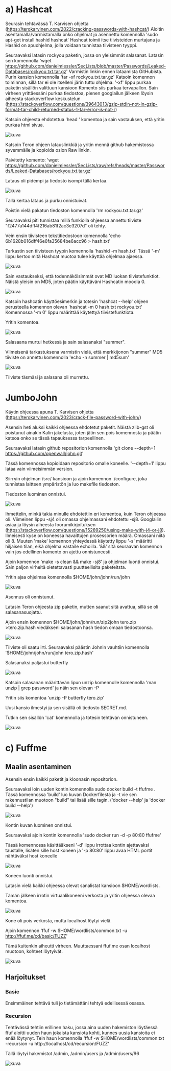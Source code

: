 # a) Hashcat

Seurasin tehtävässä T. Karvisen ohjetta (https://terokarvinen.com/2022/cracking-passwords-with-hashcat/)
Aloitin asentamalla/varmistamalla onko ohjelmat jo asennettu komennolla 'sudo apt-get install hashid hashcat'
Hashcat toimii itse tiivisteiden murtajana ja Hashid on apuohjelma, jolla voidaan tunnistaa tiivisteen tyyppi.

Seuraavaksi latasin rockyou paketin, jossa on yleisimmät salasanat.
Latasin sen komennolla 'wget https://github.com/danielmiessler/SecLists/blob/master/Passwords/Leaked-Databases/rockyou.txt.tar.gz'
Varmistin linkin ennen lataamista GitHubista.
Purin kansion komennolla 'tar -xf rockyou.txt.tar.gz'
Katsoin komennon toiminnan, sillä tar ei ole itselleni järin tuttu ohjelma.
'-xf' lippu purkaa paketin sisällön valittuun kansioon
Komento siis purkaa tervapallon.
Sain virheen yrittäessäni purkaa tiedostoa, pienen googlailun jälkeen löysin aiheesta stackoverflow keskustelun (https://stackoverflow.com/questions/39643013/gzip-stdin-not-in-gzip-format-tar-child-returned-status-1-tar-error-is-not-r)

Katsoin ohjeesta ehdotettua 'head <tiedosto>' komentoa ja sain vastauksen, että yritin purkaa html sivua.

![kuva](https://github.com/user-attachments/assets/136af5a4-ff79-4aee-9be7-ccadf62333c7)


Katsoin Teron ohjeen latauslinkkiä ja yritin mennä github hakemistossa syvemmälle ja kopioida osion Raw linkin.

Päivitetty komento: 'wget https://github.com/danielmiessler/SecLists/raw/refs/heads/master/Passwords/Leaked-Databases/rockyou.txt.tar.gz'

Lataus oli pidempi ja tiedosto isompi tällä kertaa.

![kuva](https://github.com/user-attachments/assets/20012314-2f37-460c-885e-9ad3aef8c5d1)

Tällä kertaa lataus ja purku onnistuivat.

Poistin vielä pakatun tiedoston komennolla 'rm rockyou.txt.tar.gz'

Seuraavaksi piti tunnistaa millä funkiolla ohjeessa annettu tiiviste "f2477a144dff4f216ab81f2ac3e3207d" oli tehty.

Vein ensin tiivisteen tekstitiedostoon komennolla 'echo 6b1628b016dff46e6fa35684be6acc96 > hash.txt'

Tarkastin sen tiivisteen tyypin komennolla 'hashid -m hash.txt'
Tässä '-m' lippu kertoo mitä Hashcat muotoa tulee käyttää ohjelmaa ajaessa.

![kuva](https://github.com/user-attachments/assets/af329a2c-bb9c-49a3-9a08-efa9ed4de98c)

Sain vastaukseksi, että todennäköisimmät ovat MD luokan tiivistefunktiot. Näistä yleisin on MD5, joten päätin käyttäväni Hashcatin moodia 0.

![kuva](https://github.com/user-attachments/assets/50898e6e-a115-4ffc-8cec-83d2fd37da5f)

Katsoin hashcatin käyttöesimerkin ja totesin 'hashcat --help' ohjeen perusteella komennon olevan 'hashcat -m 0 hash.txt rockyou.txt'
Komennossa '-m 0' lippu määrittää käytettyä tiivistefunktiota.

Yritin komentoa.

![kuva](https://github.com/user-attachments/assets/78331872-83c7-4ba6-876c-daaff09b69d2)

Salasaana murtui hetkessä ja sain salasanaksi "summer".

Viimeisenä tarkastuksena varmistin vielä, että merkkijonon "summer" MD5 tiiviste on annettu komennolla 'echo -n summer | md5sum'

![kuva](https://github.com/user-attachments/assets/caa3e315-28bf-46ef-918e-a408625f38ec)

Tiiviste täsmäsi ja salasana oli murrettu.

# JumboJohn

Käytin ohjeessa apuna T. Karvisen ohjetta (https://terokarvinen.com/2023/crack-file-password-with-john/)

Asensin heti aluksi kaikki ohjeessa ehdotetut paketit. Näistä zlib-gst oli poistunut ainakin Kalin jakelusta, joten jätin sen pois komennosta ja päätin katsoa onko se tässä tapauksessa tarpeellinen.

Seuraavaksi latasin github repositorion komennolla 'git clone --depth=1 https://github.com/openwall/john.git'

Tässä komennossa kopioidaan repositorio omalle koneelle. '--depth=1' lippu lataa vain viimeisimmän version.

Siirryin ohjelman /src/ kansioon ja ajoin komennon ./configure, joka tunnistaa laitteen ympäristön ja luo makefile tiedoston.

Tiedoston luominen onnistui.

![kuva](https://github.com/user-attachments/assets/9a785dfb-cd2c-451e-bfef-f6a2a98b2ca2)

Ihmettelin, minkä takia minulle ehdotettiin eri komentoa, kuin Teron ohjeessa oli. Viimeinen lippu -sj4 oli omassa ohjelmassani ehdotettu -sj8.
Googlailin asiaa ja löysin aiheesta foorumikirjoituksen (https://stackoverflow.com/questions/15289250/using-make-with-j4-or-j8).
Ilmeisesti kyse on koneessa havaittujen prosessorien määrä. Omassani niitä oli 8.
Muuten 'make' komennon yhteydessä käytetty lippu '-s' määritti hiljaisen tilan, eikä ohjelma vastaile echoilla.
'&&' sitä seuraavan komennon vain jos edellinen komento on ajettu onnistuneesti.

Ajoin komennon 'make -s clean && make -sj8' ja ohjelman luonti onnistui. Sain paljon virheitä oletettavasti puutteellisita paketeitsta.

Yritin ajaa ohjelmaa komennolla $HOME/john/john/run/john

![kuva](https://github.com/user-attachments/assets/71c6ae8f-8fb1-4267-b403-c61688bed2cb)

Asennus oli onnistunut.

Latasin Teron ohjeesta zip paketin, mutten saanut sitä avattua, sillä se oli salasanasuojattu.

Ajoin ensin komennon $HOME/john/john/run/zip2john tero.zip >tero.zip.hash viedäkseni salasanan hash tiedon omaan tiedostoonsa.

![kuva](https://github.com/user-attachments/assets/cb0d9fe4-d57b-4620-8c9b-5bf67428dfa0)

Tiiviste oli saatu irti. Seuraavaksi päästin Johnin vauhtiin komennolla '$HOME/john/john/run/john tero.zip.hash'

Salasanaksi paljastui butterfly

![kuva](https://github.com/user-attachments/assets/b2dc9c24-f245-4a61-93f5-e79f1fac725e)

Katsoin salasanan määrittävän lipun unzip komennolle komennolla 'man unzip | grep password' ja näin sen olevan -P

Yritin siis komentoa 'unzip -P butterfly tero.zip'

Uusi kansio ilmestyi ja sen sisällä oli tiedosto SECRET.md.

Tutkin sen sisällön 'cat' komennolla ja totesin tehtävän onnistuneen.

![kuva](https://github.com/user-attachments/assets/cb0ace01-93e2-4600-b2e8-d1f7beec88e4)

# c) Fuffme

## Maalin asentaminen

Asensin ensin kaikki paketit ja kloonasin repositorion.

Seuraavaksi loin uuden kontin komennolla sudo docker build -t ffufme .
Tässä komennossa 'build' luo kuvan Dockerfilestä ja -t vie sen rakennustilan muotoon "build" tai lisää sille tagin. ('docker --help' ja 'docker build --help')

![kuva](https://github.com/user-attachments/assets/ac4258b0-1be7-49ed-9293-c53ec611ec66)

Kontin kuvan luominen onnistui.

Seuraavaksi ajoin kontin komennolla 'sudo docker run -d -p 80:80 ffufme'

Tässä komennossa käsittääkseni '-d' lippu irrottaa kontin ajettavaksi taustalle, lisäten sille host koneen ja '-p 80:80' lippu avaa HTML portit nähtäväksi host koneelle  

![kuva](https://github.com/user-attachments/assets/4bca9cc0-e7b2-4a28-8e1d-75bba6bc5818)

Koneen luonti onnistui.

Latasin vielä kaikki ohjeessa olevat sanalistat kansioon $HOME/wordlists.

Tämän jälkeen irrotin virtuaalikoneeni verkosta ja yritin ohjeessa olevaa komentoa.

![kuva](https://github.com/user-attachments/assets/b4b64459-051a-457d-860e-876877368c5c)

Kone oli pois verkosta, mutta localhost löytyi vielä.

Ajoin komennon 'ffuf -w $HOME/wordlists/common.txt -u http://ffuf.me/cd/basic/FUZZ'

Tämä kuitenkin aiheutti virheen. Muuttaessani ffuf.me osan localhost muotoon, kohteet löytyivät.

![kuva](https://github.com/user-attachments/assets/90e5e1b1-57c5-41e4-aed1-4f3429f8299b)

## Harjoitukset

### Basic

Ensimmäinen tehtävä tuli jo tietämättäni tehtyä edellisessä osassa.

### Recursion

Tehtävässä tehtiin erillinen haku, jossa aina uuden hakemiston löytäessä ffuf aloitti uuden haun jokaista kansiota kohti, kunnes uusia kansioita ei enää löytynyt.
Tein haun komennolla 'ffuf -w $HOME/wordlists/common.txt -recursion -u http://localhost/cd/recursion/FUZZ'

Tällä löytyi hakemistot /admin, /admin/users ja /admin/users/96

![kuva](https://github.com/user-attachments/assets/e4139a2a-4e1c-4db0-8222-95c28dee0899)























 


















